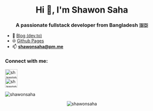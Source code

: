 
<h1 align="center">Hi 👋, I'm Shawon Saha</h1>  
<h3 align="center">A passionate fullstack developer from Bangladesh 🇧🇩</h3>  
   
- 📝 [Blog (dev.to)](https://dev.to/shawon)
- 🌐 [Github Pages](https://shawonsaha.github.io)
- 📫 **shawonsaha@pm.me**
<!-- ### Blogs posts   -->
<!-- BLOG-POST-LIST:START -->  
<!-- BLOG-POST-LIST:END -->  
  
<h3 align="left">Connect with me:</h3>  
<p align="left">  
  
<!-- <a href="https://twitter.com/SHAW0Nsaha" target="blank"><img align="center" src="https://raw.githubusercontent.com/rahuldkjain/github-profile-readme-generator/master/src/images/icons/Social/twitter.svg" alt="_shawonsaha" height="30" width="40" /></a>-->  
<a href="https://linkedin.com/in/sahashawon" target="blank"><img align="center" src="https://raw.githubusercontent.com/rahuldkjain/github-profile-readme-generator/master/src/images/icons/Social/linked-in-alt.svg" alt="shawonsahacs" height="30" width="40" /></a>  
<a href="https://dev.to/shawon" target="blank"><img align="center" src="https://cdn.jsdelivr.net/npm/simple-icons@3.0.1/icons/dev-dot-to.svg" alt="shawon" height="30" width="40" /></a>
<!-- <a href="https://codesandbox.com/shawonsaha" target="blank"><img align="center" src="https://cdn.jsdelivr.net/npm/simple-icons@3.0.1/icons/codesandbox.svg" alt="shawonsaha" height="30" width="40" /></a>  -->
</p>

<p><img align="center" src="https://github-readme-stats.vercel.app/api/top-langs?username=shawonsaha&show_icons=true&theme=dark&locale=en&layout=compact" alt="shawonsaha" /></p>  
  
<!-- <p><img align="center" src="https://github-readme-streak-stats.herokuapp.com/?user=shawonsaha&" alt="shawonsaha" /></p> -->
<!--<br/ > -->
<div><p align="center"> <img src="https://en5z95hhbje5j1r.m.pipedream.net" alt="shawonsaha" /> </p> </div>
